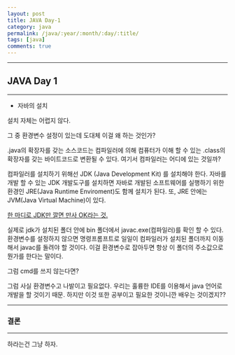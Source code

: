 ```yaml
---
layout: post
title: JAVA Day-1
category: java
permalink: /java/:year/:month/:day/:title/
tags: [java]
comments: true
---
```


---

## JAVA Day 1

---

- 자바의 설치

설치 자체는 어렵지 않다.

그 중 환경변수 설정이 있는데 도대체 이걸 왜 하는 것인가?

.java의 확장자를 갖는 소스코드는 컴파일러에 의해 컴퓨터가 이해 할 수 있는 .class의 확장자를 갖는 바이트코드로 변환될 수 있다. 여기서 컴파일러는 어디에 있는 것일까?

컴파일러를 설치하기 위해선 JDK (Java Development Kit) 를 설치해야 한다. 자바를 개발 할 수 있는 JDK 개발도구를 설치하면 자바로 개발된 소프트웨어를 실행하기 위한 환경인 JRE(Java Runtime Enviroment)도 함께 설치가 된다. 또, JRE 안에는 JVM(Java Virtual Machine)이 있다.

<u>한 마디로 JDK만 깔면 만사 OK라는 것.</u>

실제로 jdk가 설치된 폴더 안에 bin 폴더에서 javac.exe(컴파일러)를 확인 할 수 있다. 환경변수를 설정하지 않으면 명령프롬프트로 일일이 컴파일러가 설치된 폴더까지 이동해서 javac를 돌려야 할 것이다. 이걸 환경변수로 잡아두면 항상 이 폴더의 주소값으로 뭔가를 한다는 말이다.

그럼 cmd를 쓰지 않는다면?

그럼 사실 환경변수고 나발이고 필요없다. 우리는 훌륭한 IDE를 이용해서 java 언어로 개발을 할 것이기 때문. 하지만 이것 또한 공부이고 필요한 것이니깐 배우는 것이겠지??

---

### 결론

---

하라는건 그냥 하자.
